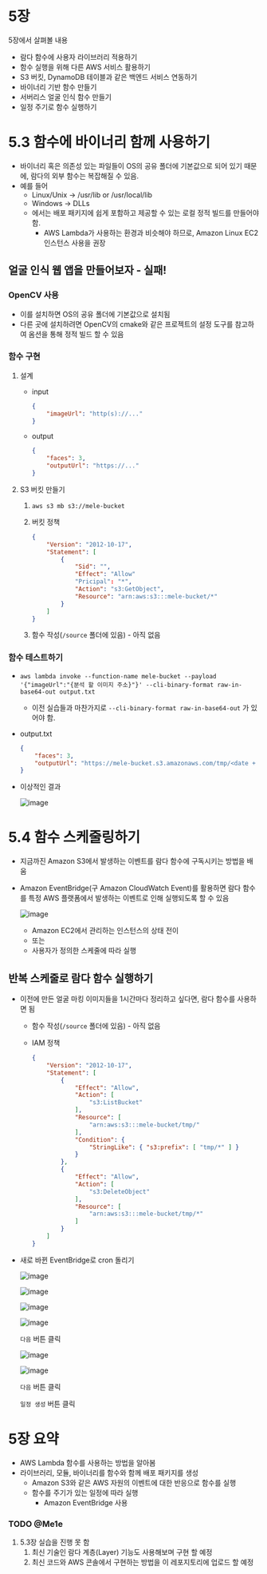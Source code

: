 # 5장

5장에서 살펴볼 내용

- 람다 함수에 사용자 라이브러리 적용하기
- 함수 실행을 위해 다른 AWS 서비스 활용하기
- S3 버킷, DynamoDB 테이블과 같은 백엔드 서비스 연동하기
- 바이너리 기반 함수 만들기
- 서버리스 얼굴 인식 함수 만들기
- 일정 주기로 함수 실행하기

# 5.3 함수에 바이너리 함께 사용하기

- 바이너리 혹은 의존성 있는 파일들이 OS의 공유 폴더에 기본값으로 되어 있기 때문에, 람다의 외부 함수는 복잡해질 수 있음.
- 예를 들어
    - Linux/Unix → /usr/lib or /usr/local/lib
    - Windows → DLLs
    - 에서는 배포 패키지에 쉽게 포함하고 제공할 수 있는 로컬 정적 빌드를 만들어야 함.
        - AWS Lambda가 사용하는 환경과 비슷해야 하므로, Amazon Linux EC2 인스턴스 사용을 권장

## 얼굴 인식 웹 앱을 만들어보자 - 실패!

### OpenCV 사용

- 이를 설치하면 OS의 공유 폴더에 기본값으로 설치됨
- 다른 곳에 설치하려면 OpenCV의 cmake와 같은 프로젝트의 설정 도구를 참고하여 옴션을 통해 정적 빌드 할 수 있음

### 함수 구현

1. 설계
    - input
        
        ```json
        {
        	"imageUrl": "http(s)://..."
        }
        ```
        
    - output
        
        ```json
        {
        	"faces": 3,
        	"outputUrl": "https://..."
        }
        ```
        
2. S3 버킷 만들기
    1. `aws s3 mb s3://mele-bucket`
    2. 버킷 정책
        
        ```json
        {
        	"Version": "2012-10-17",
        	"Statement": [
        		{
        			"Sid": "",
        			"Effect": "Allow"
        			"Pricipal": "*",
        			"Action": "s3:GetObject",
        			"Resource": "arn:aws:s3:::mele-bucket/*"
        		}
        	]
        }
        ```
        
    3. 함수 작성(`/source` 폴더에 있음) - 아직 없음

### 함수 테스트하기

- `aws lambda invoke --function-name mele-bucket --payload '{"imageUrl":"{분석 할 이미지 주소}"}' --cli-binary-format raw-in-base64-out output.txt`
    - 이전 실습들과 마찬가지로 `--cli-binary-format raw-in-base64-out` 가 있어야 함.
- output.txt
    
    ```json
    {
    	"faces": 3,
    	"outputUrl": "https://mele-bucket.s3.amazonaws.com/tmp/<date + uniqueUUID>.jpg"
    }
    ```
    
- 이상적인 결과
    
    ![image](https://github.com/cloud-club/AWSLambdaInAction-2023/assets/76844285/14f81360-11c3-41b5-ba71-65d8bf6dbd03)
    

# 5.4 함수 스케줄링하기

- 지금까진 Amazon S3에서 발생하는 이벤트를 람다 함수에 구독시키는 방법을 배움
- Amazon EventBridge(구 Amazon CloudWatch Event)를 활용하면 람다 함수를 특정 AWS 플랫폼에서 발생하는 이벤트로 인해 실행되도록 할 수 있음
    
    ![image](https://github.com/cloud-club/AWSLambdaInAction-2023/assets/76844285/5cb0ece3-eee6-4612-a301-01c330a1d860)
    
    - Amazon EC2에서 관리하는 인스턴스의 상태 전이
    - 또는
    - 사용자가 정의한 스케줄에 따라 실행

## 반복 스케줄로 람다 함수 실행하기

- 이전에 만든 얼굴 마킹 이미지들을 1시간마다 정리하고 싶다면, 람다 함수를 사용하면 됨
    - 함수 작성(`/source` 폴더에 있음) - 아직 없음
    - IAM 정책
        
        ```json
        {
            "Version": "2012-10-17",
            "Statement": [
                {
                    "Effect": "Allow",
                    "Action": [
                        "s3:ListBucket"
                    ],
                    "Resource": [
                        "arn:aws:s3:::mele-bucket/tmp/"
                    ],
                    "Condition": {
                        "StringLike": { "s3:prefix": [ "tmp/*" ] }
                    }
                },
                {
                    "Effect": "Allow",
                    "Action": [
                        "s3:DeleteObject"
                    ],
                    "Resource": [
                        "arn:aws:s3:::mele-bucket/tmp/*"
                    ]
                }
            ]
        }
        ```
        
- 새로 바뀐 EventBridge로 cron 돌리기
    
    ![image](https://github.com/cloud-club/AWSLambdaInAction-2023/assets/76844285/197f232b-2996-424f-be3d-b76d4f3dca33)
    
    ![image](https://github.com/cloud-club/AWSLambdaInAction-2023/assets/76844285/b5cfeb55-8efd-4e35-a7ed-a1da729021ce)
    
    ![image](https://github.com/cloud-club/AWSLambdaInAction-2023/assets/76844285/143ee250-e523-4acf-bdeb-5f34a301574c)
    
    ![image](https://github.com/cloud-club/AWSLambdaInAction-2023/assets/76844285/d7507434-96a0-412c-ae55-5073bdb26ad4)
    
    `다음` 버튼 클릭
    
    ![image](https://github.com/cloud-club/AWSLambdaInAction-2023/assets/76844285/31b6ad50-f487-4ebd-b1ab-02e029e4ba4d)
    
    ![image](https://github.com/cloud-club/AWSLambdaInAction-2023/assets/76844285/d9e62ebb-75a6-41cc-b820-b5605afbcf25)
    
    `다음` 버튼 클릭
    
    `일정 생성` 버튼 클릭
    

# 5장 요약

- AWS Lambda 함수를 사용하는 방법을 알아봄
- 라이브러리, 모듈, 바이너리를 함수와 함께 배포 패키지를 생성
    - Amazon S3와 같은 AWS 자원의 이벤트에 대한 반응으로 함수를 실행
    - 함수를 주기가 있는 일정에 따라 실행
        - Amazon EventBridge 사용

### TODO @Me1e

1. 5.3장 실습을 진행 못 함
    1. 최신 기술인 람다 계층(Layer) 기능도 사용해보며 구현 할 예정
    2. 최신 코드와 AWS 콘솔에서 구현하는 방법을 이 레포지토리에 업로드 할 예정
